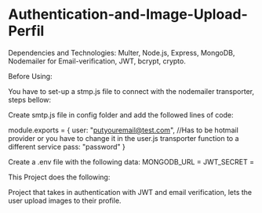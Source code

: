 # Authentication-and-Image-Upload-Perfil

Dependencies and Technologies: Multer, Node.js, Express, MongoDB, Nodemailer for Email-verification, JWT, bcrypt, crypto.


Before Using:

You have to set-up a stmp.js file to connect with the nodemailer transporter, steps bellow:

Create smtp.js file in config folder and add the followed lines of code:

module.exports = {
    user: "putyouremail@test.com", //Has to be hotmail provider or you have to change it in the user.js transporter function to a different service
    pass: "password"
}

Create a .env file with the following data:
MONGODB_URL = <MongoDB URL here>
JWT_SECRET = <JWT Secret Code to generate a JWT Token>


This Project does the following:

Project that takes in authentication with JWT and email verification, lets the user upload images to their profile.
